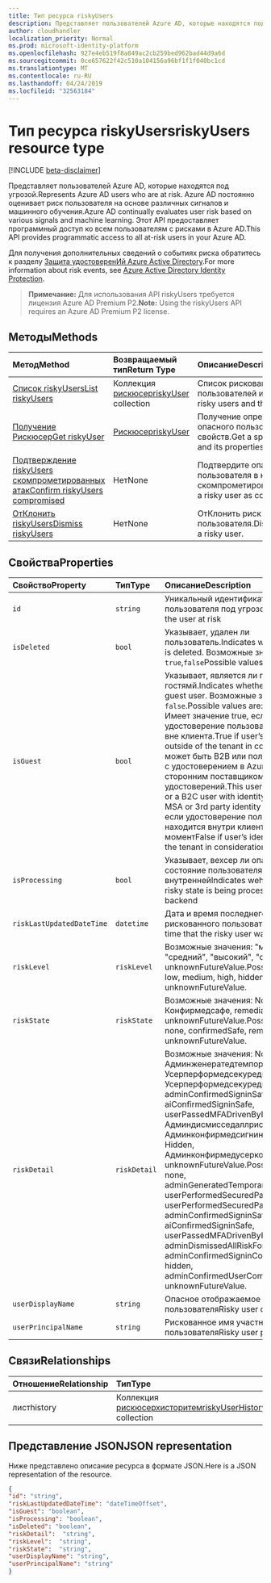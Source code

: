 ```yaml
---
title: Тип ресурса riskyUsers
description: Представляет пользователей Azure AD, которые находятся под угрозой. Azure AD постоянно оценивает риск пользователя на основе различных сигналов и машинного обучения. Этот API предоставляет программный доступ ко всем пользователям с рисками в Azure AD.
author: cloudhandler
localization_priority: Normal
ms.prod: microsoft-identity-platform
ms.openlocfilehash: 927e4eb519f8a849ac2cb259bed962bad44d9a6d
ms.sourcegitcommit: 0ce657622f42c510a104156a96bf1f1f040bc1cd
ms.translationtype: MT
ms.contentlocale: ru-RU
ms.lasthandoff: 04/24/2019
ms.locfileid: "32563184"
---
```

# <a name="riskyusers-resource-type"></a><span data-ttu-id="c6a23-105">Тип ресурса riskyUsers</span><span class="sxs-lookup"><span data-stu-id="c6a23-105">riskyUsers resource type</span></span>

[!INCLUDE [beta-disclaimer](../../includes/beta-disclaimer.md)]

<span data-ttu-id="c6a23-106">Представляет пользователей Azure AD, которые находятся под угрозой.</span><span class="sxs-lookup"><span data-stu-id="c6a23-106">Represents Azure AD users who are at risk.</span></span> <span data-ttu-id="c6a23-107">Azure AD постоянно оценивает риск пользователя на основе различных сигналов и машинного обучения.</span><span class="sxs-lookup"><span data-stu-id="c6a23-107">Azure AD continually evaluates user risk based on various signals and machine learning.</span></span> <span data-ttu-id="c6a23-108">Этот API предоставляет программный доступ ко всем пользователям с рисками в Azure AD.</span><span class="sxs-lookup"><span data-stu-id="c6a23-108">This API provides programmatic access to all at-risk users in your Azure AD.</span></span>

<span data-ttu-id="c6a23-109">Для получения дополнительных сведений о событиях риска обратитесь к разделу [Защита удостоверенИй Azure Active Directory](https://azure.microsoft.com/en-us/documentation/articles/active-directory-identityprotection/).</span><span class="sxs-lookup"><span data-stu-id="c6a23-109">For more information about risk events, see [Azure Active Directory Identity Protection](https://azure.microsoft.com/en-us/documentation/articles/active-directory-identityprotection/).</span></span>

><span data-ttu-id="c6a23-110">**Примечание:** Для использования API riskyUsers требуется лицензия Azure AD Premium P2.</span><span class="sxs-lookup"><span data-stu-id="c6a23-110">**Note:** Using the riskyUsers API requires an Azure AD Premium P2 license.</span></span>

## <a name="methods"></a><span data-ttu-id="c6a23-111">Методы</span><span class="sxs-lookup"><span data-stu-id="c6a23-111">Methods</span></span>

| <span data-ttu-id="c6a23-112">Метод</span><span class="sxs-lookup"><span data-stu-id="c6a23-112">Method</span></span>   | <span data-ttu-id="c6a23-113">Возвращаемый тип</span><span class="sxs-lookup"><span data-stu-id="c6a23-113">Return Type</span></span>|<span data-ttu-id="c6a23-114">Описание</span><span class="sxs-lookup"><span data-stu-id="c6a23-114">Description</span></span>|
|:---------------|:--------|:----------|
|[<span data-ttu-id="c6a23-115">Список riskyUsers</span><span class="sxs-lookup"><span data-stu-id="c6a23-115">List riskyUsers</span></span>](../api/riskyusers-list.md) | <span data-ttu-id="c6a23-116">Коллекция [рискюсер](riskyUser.md)</span><span class="sxs-lookup"><span data-stu-id="c6a23-116">[riskyUser](riskyUser.md) collection</span></span>|<span data-ttu-id="c6a23-117">Список рискованных пользователей и их свойств.</span><span class="sxs-lookup"><span data-stu-id="c6a23-117">List risky users and their properties.</span></span>|
|[<span data-ttu-id="c6a23-118">Получение Рискюсер</span><span class="sxs-lookup"><span data-stu-id="c6a23-118">Get riskyUser</span></span>](../api/riskyusers-get.md) | [<span data-ttu-id="c6a23-119">Рискюсер</span><span class="sxs-lookup"><span data-stu-id="c6a23-119">riskyUser</span></span>](riskyUser.md)|<span data-ttu-id="c6a23-120">Получение определенного опасного пользователя и его свойств.</span><span class="sxs-lookup"><span data-stu-id="c6a23-120">Get a specific risky user and its properties.</span></span>|
|[<span data-ttu-id="c6a23-121">Подтверждение riskyUsers скомпрометированных атак</span><span class="sxs-lookup"><span data-stu-id="c6a23-121">Confirm riskyUsers compromised</span></span>](../api/riskyusers-confirmcompromised.md)|<span data-ttu-id="c6a23-122">Нет</span><span class="sxs-lookup"><span data-stu-id="c6a23-122">None</span></span> |<span data-ttu-id="c6a23-123">Подтвердите опасного пользователя в качестве скомпрометированного.</span><span class="sxs-lookup"><span data-stu-id="c6a23-123">Confirm a risky user as compromised.</span></span>|
|[<span data-ttu-id="c6a23-124">ОтКлонить riskyUsers</span><span class="sxs-lookup"><span data-stu-id="c6a23-124">Dismiss riskyUsers</span></span>](../api/riskyusers-dismiss.md)|<span data-ttu-id="c6a23-125">Нет</span><span class="sxs-lookup"><span data-stu-id="c6a23-125">None</span></span> | <span data-ttu-id="c6a23-126">ОтКлонить риск опасного пользователя.</span><span class="sxs-lookup"><span data-stu-id="c6a23-126">Dismiss the risk of a risky user.</span></span>|

## <a name="properties"></a><span data-ttu-id="c6a23-127">Свойства</span><span class="sxs-lookup"><span data-stu-id="c6a23-127">Properties</span></span>

| <span data-ttu-id="c6a23-128">Свойство</span><span class="sxs-lookup"><span data-stu-id="c6a23-128">Property</span></span>   | <span data-ttu-id="c6a23-129">Тип</span><span class="sxs-lookup"><span data-stu-id="c6a23-129">Type</span></span>|<span data-ttu-id="c6a23-130">Описание</span><span class="sxs-lookup"><span data-stu-id="c6a23-130">Description</span></span>|
|:---------------|:--------|:----------|
|`id`|`string`|<span data-ttu-id="c6a23-131">Уникальный идентификатор пользователя под угрозой</span><span class="sxs-lookup"><span data-stu-id="c6a23-131">Unique id of the user at risk</span></span>|
|`isDeleted`|`bool`|<span data-ttu-id="c6a23-132">Указывает, удален ли пользователь.</span><span class="sxs-lookup"><span data-stu-id="c6a23-132">Indicates whether the user is deleted.</span></span> <span data-ttu-id="c6a23-133">Возможные значения: `true`,`false`</span><span class="sxs-lookup"><span data-stu-id="c6a23-133">Possible values are: `true`, `false`</span></span>|
|`isGuest`|`bool`|<span data-ttu-id="c6a23-134">Указывает, является ли пользователь гостямй.</span><span class="sxs-lookup"><span data-stu-id="c6a23-134">Indicates whether the user is a guest user.</span></span> <span data-ttu-id="c6a23-135">Возможные значения: `true`, `false`.</span><span class="sxs-lookup"><span data-stu-id="c6a23-135">Possible values are: `true`, `false`.</span></span> <span data-ttu-id="c6a23-136">Имеет значение true, если удостоверение пользователя находится вне клиента.</span><span class="sxs-lookup"><span data-stu-id="c6a23-136">True if user’s identity lies outside of the tenant in consideration.</span></span> <span data-ttu-id="c6a23-137">Это может быть B2B или пользователь B2C с удостоверением в Azure AD, MSA или сторонним поставщиком удостоверений.</span><span class="sxs-lookup"><span data-stu-id="c6a23-137">This user could be a B2B or a B2C user with identity in Azure AD, MSA or 3rd party identity provider.</span></span> <span data-ttu-id="c6a23-138">False, если удостоверение пользователя находится внутри клиента в данный момент</span><span class="sxs-lookup"><span data-stu-id="c6a23-138">False if user’s identity lies inside the tenant in consideration</span></span>|
|`isProcessing`|`bool`|<span data-ttu-id="c6a23-139">Указывает, вехсер ли опасное состояние пользователя при обработке внутренней</span><span class="sxs-lookup"><span data-stu-id="c6a23-139">Indicates wehther a user's risky state is being processed by the backend</span></span>|
|`riskLastUpdatedDateTime`|`datetime`|<span data-ttu-id="c6a23-140">Дата и время последнего обновления рискованного пользователя</span><span class="sxs-lookup"><span data-stu-id="c6a23-140">The date and time that the risky user was last updated</span></span>|
|`riskLevel`|`riskLevel`| <span data-ttu-id="c6a23-141">Возможные значения: "минимум", "средний", "высокий", "скрытый", "нет", unknownFutureValue.</span><span class="sxs-lookup"><span data-stu-id="c6a23-141">Possible values are low, medium, high, hidden, none, unknownFutureValue.</span></span>  |
|`riskState`|`riskState`| <span data-ttu-id="c6a23-142">Возможные значения: None, Конфирмедсафе, remediateо, Атриск, unknownFutureValue.</span><span class="sxs-lookup"><span data-stu-id="c6a23-142">Possible values are none, confirmedSafe, remediated, atRisk, unknownFutureValue.</span></span>  |
|`riskDetail`|`riskDetail`| <span data-ttu-id="c6a23-143">Возможные значения: None, Админженератедтемпорарипассворд, Усерперформедсекуредпассвордчанже, Усерперформедсекуредпассвордресет, adminConfirmedSigninSafe, aiConfirmedSigninSafe, userPassedMFADrivenByRiskBasedPolicy, Админдисмисседаллрискфорусер, Админконфирмедсигнинкомпромисед, Hidden, Админконфирмедусеркомпромисед, unknownFutureValue.</span><span class="sxs-lookup"><span data-stu-id="c6a23-143">Possible values are none, adminGeneratedTemporaryPassword, userPerformedSecuredPasswordChange, userPerformedSecuredPasswordReset, adminConfirmedSigninSafe, aiConfirmedSigninSafe, userPassedMFADrivenByRiskBasedPolicy, adminDismissedAllRiskForUser, adminConfirmedSigninCompromised, hidden, adminConfirmedUserCompromised, unknownFutureValue.</span></span>  |
|`userDisplayName`|`string`|<span data-ttu-id="c6a23-144">Опасное отображаемое имя пользователя</span><span class="sxs-lookup"><span data-stu-id="c6a23-144">Risky user display name</span></span>|
|`userPrincipalName`|`string`|<span data-ttu-id="c6a23-145">Рискованное имя участника пользователя</span><span class="sxs-lookup"><span data-stu-id="c6a23-145">Risky user principal name</span></span>|

## <a name="relationships"></a><span data-ttu-id="c6a23-146">Связи</span><span class="sxs-lookup"><span data-stu-id="c6a23-146">Relationships</span></span>
| <span data-ttu-id="c6a23-147">Отношение</span><span class="sxs-lookup"><span data-stu-id="c6a23-147">Relationship</span></span> | <span data-ttu-id="c6a23-148">Тип</span><span class="sxs-lookup"><span data-stu-id="c6a23-148">Type</span></span>   |<span data-ttu-id="c6a23-149">Описание</span><span class="sxs-lookup"><span data-stu-id="c6a23-149">Description</span></span>|
|:---------------|:--------|:----------|
|<span data-ttu-id="c6a23-150">лист</span><span class="sxs-lookup"><span data-stu-id="c6a23-150">history</span></span>|<span data-ttu-id="c6a23-151">Коллекция [рискюсерхисторитем](riskyuserhistoryitem.md)</span><span class="sxs-lookup"><span data-stu-id="c6a23-151">[riskyUserHistoryItem](riskyuserhistoryitem.md) collection</span></span>| |

## <a name="json-representation"></a><span data-ttu-id="c6a23-152">Представление JSON</span><span class="sxs-lookup"><span data-stu-id="c6a23-152">JSON representation</span></span>

<span data-ttu-id="c6a23-153">Ниже представлено описание ресурса в формате JSON.</span><span class="sxs-lookup"><span data-stu-id="c6a23-153">Here is a JSON representation of the resource.</span></span>

<!-- {
  "blockType": "resource",
  "optionalProperties": [

  ],
  "@odata.type": "microsoft.graph.riskyUser"
}-->

```json
{
"id": "string",
"riskLastUpdatedDateTime": "dateTimeOffset",
"isGuest": "boolean",
"isProcessing": "boolean",
"isDeleted": "boolean",
"riskDetail":  "string",
"riskLevel":  "string",
"riskState":  "string",
"userDisplayName": "string",
"userPrincipalName": "string"
}

```

<!-- uuid: 8fcb5dbc-d5aa-4681-8e31-b001d5168d79
2015-10-25 14:57:30 UTC -->
<!-- {
  "type": "#page.annotation",
  "description": "riskyusers resource",
  "keywords": "",
  "section": "documentation",
  "tocPath": ""
}-->
